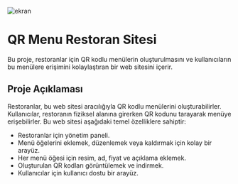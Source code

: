 ![ekran](https://github.com/volkanbasaran1/qr_menu/assets/76842256/99d80cf5-7f95-46fc-9f9d-de73e5a9f652)
<!DOCTYPE html>
<html lang="en">
<head>
    <meta charset="UTF-8">
    <meta name="viewport" content="width=device-width, initial-scale=1.0">
    <title>QR Menu Restoran Sitesi</title>
</head>
<body>
    <h1>QR Menu Restoran Sitesi</h1>
    <p>Bu proje, restoranlar için QR kodlu menülerin oluşturulmasını ve kullanıcıların bu menülere erişimini kolaylaştıran bir web sitesini içerir.</p>
    <h2>Proje Açıklaması</h2>
    <p>Restoranlar, bu web sitesi aracılığıyla QR kodlu menülerini oluşturabilirler. Kullanıcılar, restoranın fiziksel alanına girerken QR kodunu tarayarak menüye erişebilirler. Bu web sitesi aşağıdaki temel özelliklere sahiptir:</p>
    <ul>
        <li>Restoranlar için yönetim paneli.</li>
        <li>Menü öğelerini eklemek, düzenlemek veya kaldırmak için kolay bir arayüz.</li>
        <li>Her menü öğesi için resim, ad, fiyat ve açıklama eklemek.</li>
        <li>Oluşturulan QR kodları görüntülemek ve indirmek.</li>
        <li>Kullanıcılar için kullanıcı dostu bir arayüz.</li>
    </ul>
</body>
